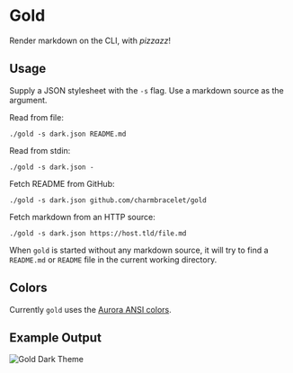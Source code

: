 # Gold

Render markdown on the CLI, with _pizzazz_!

## Usage

Supply a JSON stylesheet with the `-s` flag. Use a markdown source as the argument.

Read from file:
```
./gold -s dark.json README.md
```

Read from stdin:
```
./gold -s dark.json -
```

Fetch README from GitHub:
```
./gold -s dark.json github.com/charmbracelet/gold
```

Fetch markdown from an HTTP source:
```
./gold -s dark.json https://host.tld/file.md
```

When `gold` is started without any markdown source, it will try to find a `README.md`
or `README` file in the current working directory.

## Colors

Currently `gold` uses the [Aurora ANSI colors](https://godoc.org/github.com/logrusorgru/aurora#Index).

## Example Output

![Gold Dark Theme](https://github.com/charmbracelet/gold/raw/master/cmd/gold/gold_dark.png)
